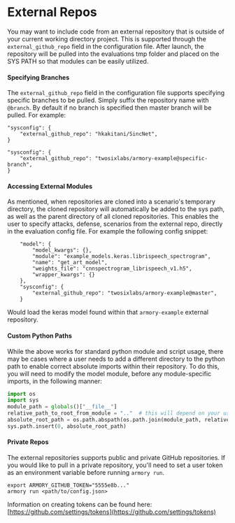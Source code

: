 # External Repos
You may want to include code from an external repository that is outside of your 
current working directory project. This is supported through the `external_github_repo`
field in the configuration file. After launch, the repository will be pulled into the 
evaluations tmp folder and placed on the SYS PATH so that modules can be easily 
utilized.

#### Specifying Branches
The `external_github_repo` field in the configuration file supports specifying specific
branches to be pulled. Simply suffix the repository name with `@branch`. By default if
no branch is specified then master branch will be pulled. For example:

```
"sysconfig": {
    "external_github_repo": "hkakitani/SincNet",
}
```
```
"sysconfig": {
    "external_github_repo": "twosixlabs/armory-example@specific-branch",
}
```

#### Accessing External Modules
As mentioned, when repositories are cloned into a scenario's temporary directory, the 
cloned repository will automatically be added to the sys path, as well as the parent
directory of all cloned repositories. This enables the user 
to specify attacks, defense, scenarios from the external repo, directly in the 
evaluation config file. For example the following config snippet:
```
    "model": {
        "model_kwargs": {},
        "module": "example_models.keras.librispeech_spectrogram",
        "name": "get_art_model",
        "weights_file": "cnnspectrogram_librispeech_v1.h5",
        "wrapper_kwargs": {}
    },
    "sysconfig": {
        "external_github_repo": "twosixlabs/armory-example@master",
    }
```

Would load the keras model found within that `armory-example` external repository.

#### Custom Python Paths

While the above works for standard python module and script usage, there may be cases
where a user needs to add a different directory to the python path to enable
correct absolute imports within their repository. To do this, you will need to modify
the model module, before any module-specific imports, in the following manner:

```python
import os
import sys
module_path = globals()["__file__"]
relative_path_to_root_from_module = ".."  # this will depend on your use case
absolute_root_path = os.path.abspath(os.path.join(module_path, relative_path_to_root))
sys.path.insert(0, absolute_root_path)
```


#### Private Repos

The external repositories supports public and private GitHub repositories. If you 
would like to pull in a private repository, you'll need to set a user token as an 
environment variable before running `armory run`.

```
export ARMORY_GITHUB_TOKEN="5555e8b..."
armory run <path/to/config.json>
```

Information on creating tokens can be found here: [https://github.com/settings/tokens](https://github.com/settings/tokens)
